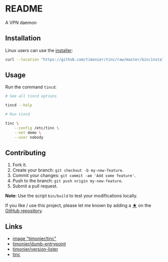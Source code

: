 # README

A VPN daemon

## Installation

Linux users can use the [installer](https://github.com/timonier/tinc/blob/master/bin/installer):

```sh
curl --location "https://github.com/timonier/tinc/raw/master/bin/installer" | sudo sh -s -- install
```

## Usage

Run the command `tincd`:

```sh
# See all tincd options

tincd --help

# Run tincd

tinc \
    --config /etc/tinc \
    --net demo \
    --user nobody
```

## Contributing

1. Fork it.
2. Create your branch: `git checkout -b my-new-feature`.
3. Commit your changes: `git commit -am 'Add some feature'`.
4. Push to the branch: `git push origin my-new-feature`.
5. Submit a pull request.

__Note__: Use the script `bin/build` to test your modifications locally.

If you like / use this project, please let me known by adding a [★](https://help.github.com/articles/about-stars/) on the [GitHub repository](https://github.com/timonier/tinc).

## Links

* [image "timonier/tinc"](https://hub.docker.com/r/timonier/tinc/)
* [timonier/dumb-entrypoint](https://github.com/timonier/dumb-entrypoint)
* [timonier/version-lister](https://github.com/timonier/version-lister)
* [tinc](https://www.tinc-vpn.org/)
